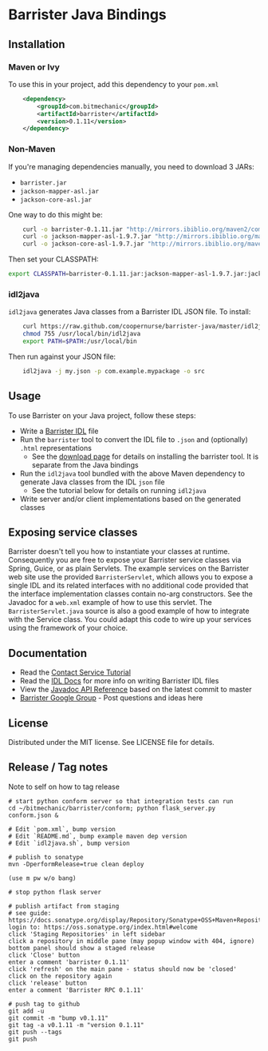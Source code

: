 # Barrister Java Bindings

## Installation

### Maven or Ivy

To use this in your project, add this dependency to your `pom.xml`

```xml
    <dependency>
        <groupId>com.bitmechanic</groupId>
        <artifactId>barrister</artifactId>
        <version>0.1.11</version>
    </dependency>
```

### Non-Maven

If you're managing dependencies manually, you need to download 3 JARs:

* `barrister.jar`
* `jackson-mapper-asl.jar`
* `jackson-core-asl.jar`

One way to do this might be:

```sh
    curl -o barrister-0.1.11.jar "http://mirrors.ibiblio.org/maven2/com/bitmechanic/barrister/0.1.11/barrister-0.1.11.jar"
    curl -o jackson-mapper-asl-1.9.7.jar "http://mirrors.ibiblio.org/maven2/org/codehaus/jackson/jackson-mapper-asl/1.9.7/jackson-mapper-asl-1.9.7.jar"
    curl -o jackson-core-asl-1.9.7.jar "http://mirrors.ibiblio.org/maven2/org/codehaus/jackson/jackson-core-asl/1.9.7/jackson-core-asl-1.9.7.jar"
```

Then set your CLASSPATH:

```sh
export CLASSPATH=barrister-0.1.11.jar:jackson-mapper-asl-1.9.7.jar:jackson-core-asl-1.9.7.jar
```

### idl2java

`idl2java` generates Java classes from a Barrister IDL JSON file.   To install:

```sh
    curl https://raw.github.com/coopernurse/barrister-java/master/idl2java.sh > /usr/local/bin/idl2java
    chmod 755 /usr/local/bin/idl2java
    export PATH=$PATH:/usr/local/bin
```

Then run against your JSON file:

```sh
    idl2java -j my.json -p com.example.mypackage -o src
```

## Usage

To use Barrister on your Java project, follow these steps:

* Write a [Barrister IDL](http://barrister.bitmechanic.com/docs.html) file
* Run the `barrister` tool to convert the IDL file to `.json` and (optionally) `.html` representations
  * See the [download page](http://barrister.bitmechanic.com/download.html) for details on installing the barrister tool.  It is separate from the Java bindings
* Run the `idl2java` tool bundled with the above Maven dependency to generate Java classes from the IDL `json` file
  * See the tutorial below for details on running `idl2java`
* Write server and/or client implementations based on the generated classes

## Exposing service classes

Barrister doesn't tell you how to instantiate your classes at runtime.  Consequently you are free
to expose your Barrister service classes via Spring, Guice, or as plain Servlets.  The example
services on the Barrister web site use the provided `BarristerServlet`, which allows you to expose
a single IDL and its related interfaces with no additional code provided that the interface
implementation classes contain no-arg constructors.  See the Javadoc for a `web.xml` example of 
how to use this servlet.  The `BarristerServlet.java` source is also a good example of how to
integrate with the Service class. You could adapt this code to wire up your services using the 
framework of your choice.

## Documentation

* Read the [Contact Service Tutorial](https://github.com/coopernurse/barrister-demo-contact/tree/master/java/barrister-demo-contact)
* Read the [IDL Docs](http://barrister.bitmechanic.com/docs.html) for more info on writing 
  Barrister IDL files
* View the [Javadoc API Reference](http://barrister.bitmechanic.com/api/java/latest/) based on the 
  latest commit to master
* [Barrister Google Group](https://groups.google.com/forum/#!forum/barrister-rpc) - Post questions and ideas here

## License

Distributed under the MIT license.  See LICENSE file for details.

## Release / Tag notes

Note to self on how to tag release

    # start python conform server so that integration tests can run
    cd ~/bitmechanic/barrister/conform; python flask_server.py conform.json &

    # Edit `pom.xml`, bump version
    # Edit `README.md`, bump example maven dep version
    # Edit `idl2java.sh`, bump version
    
    # publish to sonatype
    mvn -DperformRelease=true clean deploy
    
    (use m pw w/o bang)
    
    # stop python flask server
        
    # publish artifact from staging
    # see guide: https://docs.sonatype.org/display/Repository/Sonatype+OSS+Maven+Repository+Usage+Guide
    login to: https://oss.sonatype.org/index.html#welcome
    click 'Staging Repositories' in left sidebar
    click a repository in middle pane (may popup window with 404, ignore)
    bottom panel should show a staged release
    click 'Close' button
    enter a comment 'barrister 0.1.11'
    click 'refresh' on the main pane - status should now be 'closed'
    click on the repository again
    click 'release' button
    enter a comment 'Barrister RPC 0.1.11'
    
    # push tag to github
    git add -u
    git commit -m "bump v0.1.11"
    git tag -a v0.1.11 -m "version 0.1.11"
    git push --tags
    git push
